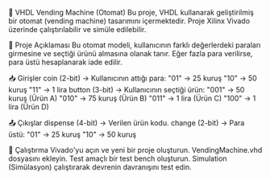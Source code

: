 🏧 VHDL Vending Machine (Otomat)
Bu proje, VHDL kullanarak geliştirilmiş bir otomat (vending machine) tasarımını içermektedir. Proje Xilinx Vivado üzerinde çalıştırılabilir ve simüle edilebilir.

📌 Proje Açıklaması
Bu otomat modeli, kullanıcının farklı değerlerdeki paraları girmesine ve seçtiği ürünü almasına olanak tanır. Eğer fazla para verilirse, para üstü hesaplanarak iade edilir.

📥 Girişler
coin (2-bit) → Kullanıcının attığı para:
"01" → 25 kuruş
"10" → 50 kuruş
"11" → 1 lira
button (3-bit) → Kullanıcının seçtiği ürün:
"001" → 50 kuruş (Ürün A)
"010" → 75 kuruş (Ürün B)
"011" → 1 lira (Ürün C)
"100" → 1 lira (Ürün D)

📤 Çıkışlar
dispense (4-bit) → Verilen ürün kodu.
change (2-bit) → Para üstü:
"01" → 25 kuruş
"10" → 50 kuruş

🚀 Çalıştırma
Vivado'yu açın ve yeni bir proje oluşturun.
VendingMachine.vhd dosyasını ekleyin.
Test amaçlı bir test bench oluşturun.
Simulation (Simülasyon) çalıştırarak devrenin davranışını test edin.
